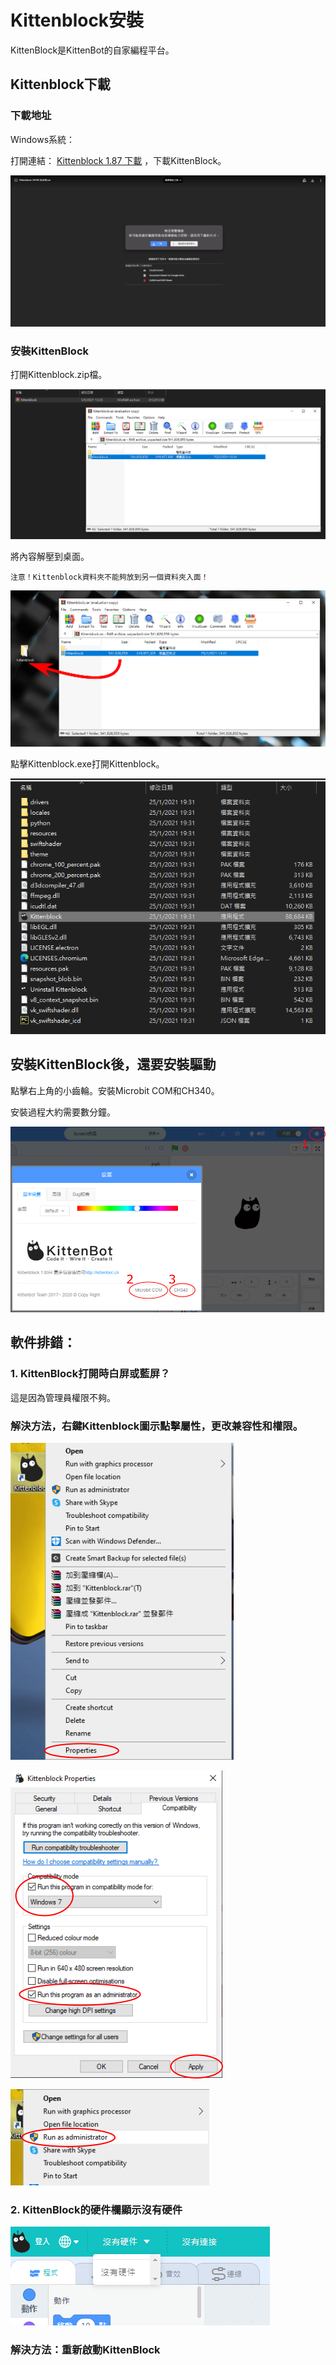 # Kittenblock安裝

KittenBlock是KittenBot的自家編程平台。

## Kittenblock下載

### 下載地址

Windows系統：

打開連結： [Kittenblock 1.87 下載](http://bit.ly/KittenblockHK187) ，下載KittenBlock。

![](./images/187download.png)  

### 安裝KittenBlock

打開Kittenblock.zip檔。

![](./images/187install1.png)

將內容解壓到桌面。

    注意！Kittenblock資料夾不能夠放到另一個資料夾入面！

![](./images/187install2.png)

點擊Kittenblock.exe打開Kittenblock。

![](./images/187install3.png)

## 安裝KittenBlock後，還要安裝驅動

點擊右上角的小齒輪。安裝Microbit COM和CH340。

安裝過程大約需要數分鐘。

![](../functional_module/PWmodules/kbimages/an08.png)

## 軟件排錯：

### 1. KittenBlock打開時白屏或藍屏？

這是因為管理員權限不夠。

### 解決方法，右鍵Kittenblock圖示點擊屬性，更改兼容性和權限。

![](../functional_module/PWmodules/kbimages/an10.png)

![](../functional_module/PWmodules/kbimages/an07.png)

![](../functional_module/PWmodules/kbimages/update4.png)

### 2. KittenBlock的硬件欄顯示沒有硬件

![](./images/nohardware.png)

### 解決方法：重新啟動KittenBlock